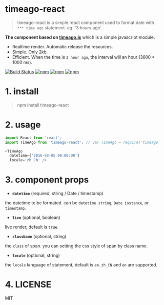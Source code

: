 # timeago-react


> timeago-react is a simple react component used to format date with `*** time ago` statement. eg: '3 hours ago'. 

**The component based on [timeago.js](https://github.com/hustcc/timeago.js)** which is a simple javascript module.

 - Realtime render. Automatic release the resources.
 - Simple. Only 2kb.
 - Efficient. When the time is `3 hour ago`, the interval will an hour (3600 * 1000 ms).

[![Build Status](https://travis-ci.org/hustcc/timeago-react.svg?branch=master)](https://travis-ci.org/hustcc/timeago-react) [![npm](https://img.shields.io/npm/v/timeago-react.svg?style=flat-square)](https://www.npmjs.com/package/timeago-react) [![npm](https://img.shields.io/npm/dt/timeago-react.svg?style=flat-square)](https://www.npmjs.com/package/timeago-react) [![npm](https://img.shields.io/npm/l/timeago-react.svg?style=flat-square)](https://www.npmjs.com/package/timeago-react)


# 1. install

> npm install timeago-react


# 2. usage

```js
import React from 'react';
import TimeAgo from 'timeago-react'; // var TimeAgo = require('timeago-react');

<TimeAgo
  datetime={'2016-08-08 08:08:08'} 
  locale='zh_CN' />
```


# 3. component props

 - **`datetime`** (required, string / Date / timestamp)

the datetime to be formated. can be `datetime string`, `Date instance`, or `timestamp`.

 - **`live`** (optional, boolean)

live render, default is `true`.

 - **`className`** (optional, string)

the `class` of span. you can setting the css style of span by class name.

 - **`locale`** (optional, string)

the `locale` language of statement, default is `en`. `zh_CN` and `en` are supported.


# 4. LICENSE

MIT
